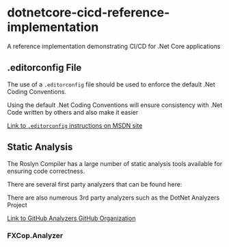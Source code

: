 # dotnetcore-cicd-reference-implementation

A reference implementation demonstrating CI/CD for .Net Core applications


## .editorconfig File

The use of a `.editorconfig` file should be used to enforce the default .Net Coding Conventions.

Using the default .Net Coding Conventions will ensure consistency with .Net Code written by others and also make it easier 

[Link to `.editorconfig` instructions on MSDN site](https://docs.microsoft.com/en-gb/visualstudio/ide/editorconfig-code-style-settings-reference?view=vs-2019)

## Static Analysis

The Roslyn Compiler has a large number of static analysis tools available for ensuring code correctness.

There are several first party analyzers that can be found here: 

There are also numerous 3rd party analyzers such as the DotNet Analyzers Project

[Link to GitHub Analyzers GitHub Organization](https://github.com/DotNetAnalyzers)

### FXCop.Analyzer
